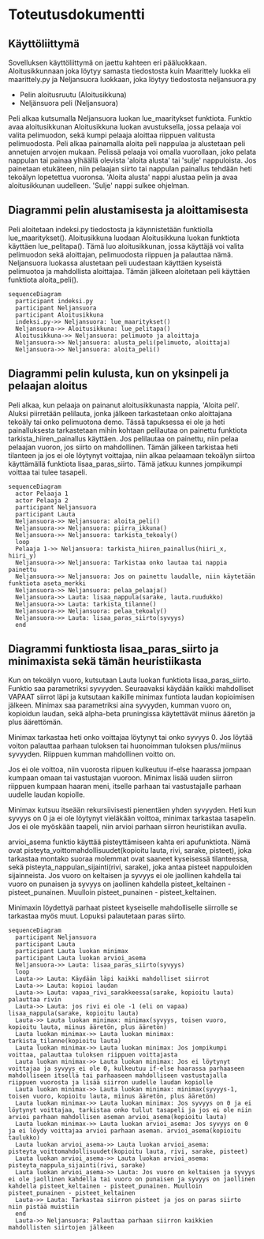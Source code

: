 # Toteutusdokumentti

## Käyttöliittymä

Sovelluksen käyttöliittymä on jaettu kahteen eri pääluokkaan. Aloitusikkunnaan joka löytyy samasta
tiedostosta kuin Maarittely luokka eli maarittely.py ja Neljansuora luokkaan, joka löytyy tiedostosta
neljansuora.py

- Pelin aloitusruutu (Aloitusikkuna)
- Neljänsuora peli (Neljansuora)

Peli alkaa kutsumalla Neljansuora luokan lue_maaritykset funktiota. Funktio avaa aloitusikkunan
Aloitusikkuna luokan avustuksella, jossa pelaaja voi valita pelimuodon, sekä kumpi pelaaja aloittaa
riippuen valitusta pelimuodosta. Peli alkaa painamalla aloita peli nappulaa ja alustetaan peli
annetujen arvojen mukaan. Pelissä pelaaja voi omalla vuorollaan, joko pelata nappulan tai painaa
ylhäällä olevista 'aloita alusta' tai 'sulje' nappuloista. Jos painetaan etukäteen, niin pelaajan siirto
tai nappulan painallus tehdään heti tekoälyn lopetettua vuoronsa. 'Aloita alusta' nappi alustaa pelin
ja avaa aloitusikkunan uudelleen. 'Sulje' nappi sulkee ohjelman.

## Diagrammi pelin alustamisesta ja aloittamisesta

Peli aloitetaan indeksi.py tiedostosta ja käynnistetään funktiolla lue_maaritykset().
Aloitusikkuna luodaan Aloitusikkuna luokan funktiota käyttäen lue_pelitapa(). Tämä luo aloitusikkunan, jossa käyttäjä voi valita pelimuodon sekä aloittajan, pelimuodosta riippuen ja palauttaa nämä. Neljansuora luokassa alustetaan peli uudestaan käyttäen kyseistä pelimuotoa ja mahdollista aloittajaa. Tämän jälkeen aloitetaan peli käyttäen funktiota aloita_peli().

```mermaid
sequenceDiagram
  participant indeksi.py
  participant Neljansuora
  participant Aloitusikkuna
  indeksi.py->> Neljansuora: lue_maaritykset()
  Neljansuora->> Aloitusikkuna: lue_pelitapa()
  Aloitusikkuna->> Neljansuora: pelimuoto ja aloittaja
  Neljansuora->> Neljansuora: alusta_peli(pelimuoto, aloittaja)
  Neljansuora->> Neljansuora: aloita_peli()
```

## Diagrammi pelin kulusta, kun on yksinpeli ja pelaajan aloitus

Peli alkaa, kun pelaaja on painanut aloitusikkunasta nappia, 'Aloita peli'.
Aluksi piirretään pelilauta, jonka jälkeen tarkastetaan onko aloittajana tekoäly tai onko pelimuotona demo. Tässä tapuksessa ei ole ja heti painalluksesta tarkastetaan mihin kohtaan pelilautaa on painettu funktiota tarkista_hiiren_painallus käyttäen. Jos pelilautaa on painettu, niin pelaa pelaajan vuoron, jos siirto on mahdollinen. Tämän jälkeen tarkistaa heti tilanteen ja jos ei ole löytynyt voittajaa, niin alkaa pelaamaan tekoälyn siirtoa käyttämällä funktiota lisaa_paras_siirto. Tämä jatkuu kunnes jompikumpi voittaa tai tulee tasapeli.

```mermaid
sequenceDiagram
  actor Pelaaja 1
  actor Pelaaja 2
  participant Neljansuora
  participant Lauta
  Neljansuora->> Neljansuora: aloita_peli()
  Neljansuora->> Neljansuora: piirra_ikkuna()
  Neljansuora->> Neljansuora: tarkista_tekoaly()
  loop
  Pelaaja 1->> Neljansuora: tarkista_hiiren_painallus(hiiri_x, hiiri_y)
  Neljansuora->> Neljansuora: Tarkistaa onko lautaa tai nappia painettu
  Neljansuora->> Neljansuora: Jos on painettu laudalle, niin käytetään funktiota aseta_merkki
  Neljansuora->> Neljansuora: pelaa_pelaaja()
  Neljansuora->> Lauta: lisaa_nappula(sarake, lauta.ruudukko)
  Neljansuora->> Lauta: tarkista_tilanne()
  Neljansuora->> Neljansuora: pelaa_tekoaly()
  Neljansuora->> Lauta: lisaa_paras_siirto(syvyys)
  end
```

## Diagrammi funktiosta lisaa_paras_siirto ja minimaxista sekä tämän heuristiikasta

Kun on tekoälyn vuoro, kutsutaan Lauta luokan funktiota lisaa_paras_siirto. Funktio saa parametriksi syvyyden. Seuraavaksi käydään kaikki mahdolliset VAPAAT siirrot läpi ja kutsutaan kaikille minimax funtiota laudan kopioimisen jälkeen. Minimax saa parametriksi aina syvyyden, kumman vuoro on, kopioidun laudan, sekä alpha-beta pruningissa käytettävät miinus ääretön ja plus äärettömän.

Minimax tarkastaa heti onko voittajaa löytynyt tai onko syvyys 0. Jos löytää voiton palauttaa parhaan tuloksen tai huonoimman tuloksen plus/miinus syvyyden. Riippuen kumman mahdollinen voitto on.

Jos ei ole voittoa, niin vuorosta riipuen kulkeutuu if-else haarassa jompaan kumpaan omaan tai vastustajan vuoroon. Minimax lisää uuden siirron riippuen kumpaan haaran meni, itselle parhaan tai vastustajalle parhaan uudelle laudan kopiolle.

Minimax kutsuu itseään rekursiivisesti pienentäen yhden syvyyden. Heti kun syvyys on 0 ja ei ole löytynyt vieläkään voittoa, minimax tarkastaa tasapelin. Jos ei ole myöskään taapeli, niin arvioi parhaan siirron heuristiikan avulla.

arvioi_asema funktio käyttää pisteyttämiseen kahta eri apufunktiota. Nämä ovat pisteyta_voittomahdollisuudet(kopioitu lauta, rivi, sarake, pisteet), joka tarkastaa montako suoraa molemmat ovat saaneet kyseisessä tilanteessa, sekä pisteyta_nappulan_sijainti(rivi, sarake), joka antaa pisteet nappuloiden sijainneista.
Jos vuoro on keltaisen ja syvyys ei ole jaollinen kahdella tai vuoro on punaisen ja syvyys on jaollinen kahdella pisteet_keltainen - pisteet_punainen. Muulloin pisteet_punainen - pisteet_keltainen.

Minimaxin löydettyä parhaat pisteet kyseiselle mahdolliselle siirrolle se tarkastaa myös muut. Lopuksi palautetaan paras siirto. 

```mermaid
sequenceDiagram
  participant Neljansuora
  participant Lauta
  participant Lauta luokan minimax
  participant Lauta luokan arvioi_asema
  Neljansuora->> Lauta: lisaa_paras_siirto(syvyys)
  loop
  Lauta->> Lauta: Käydään läpi kaikki mahdolliset siirrot
  Lauta->> Lauta: kopioi laudan
  Lauta->> Lauta: vapaa_rivi_sarakkeessa(sarake, kopioitu lauta) palauttaa rivin
  Lauta->> Lauta: jos rivi ei ole -1 (eli on vapaa) lisaa_nappula(sarake, kopioitu lauta)
  Lauta->> Lauta luokan minimax: minimax(syvyys, toisen vuoro, kopioitu lauta, miinus ääretön, plus ääretön)
  Lauta luokan minimax->> Lauta luokan minimax: tarkista_tilanne(kopioitu lauta)
  Lauta luokan minimax->> Lauta luokan minimax: Jos jompikumpi voittaa, palauttaa tuloksen riippuen voittajasta
  Lauta luokan minimax->> Lauta luokan minimax: Jos ei löytynyt voittajaa ja syvyys ei ole 0, kulkeutuu if-else haarassa parhaaseen mahdolliseen itsellä tai parhaaseen mahdolliseen vastustajalla riippuen vuorosta ja lisää siirron uudelle laudan kopiolle
  Lauta luokan minimax->> Lauta luokan minimax: minimax(syvyys-1, toisen vuoro, kopioitu lauta, miinus ääretön, plus ääretön)
  Lauta luokan minimax->> Lauta luokan minimax: Jos syvyys on 0 ja ei löytynyt voittajaa, tarkistaa onko tullut tasapeli ja jos ei ole niin arvioi parhaan mahdollisen aseman arvioi_asema(kopioitu lauta)
  Lauta luokan minimax->> Lauta luokan arvioi_asema: Jos syvyys on 0 ja ei löydy voittajaa arvioi parhaan aseman. arvioi_asema(kopioitu taulukko)
  Lauta luokan arvioi_asema->> Lauta luokan arvioi_asema: pisteyta_voittomahdollisuudet(kopioitu lauta, rivi, sarake, pisteet)
  Lauta luokan arvioi_asema->> Lauta luokan arvioi_asema: pisteyta_nappula_sijainti(rivi, sarake)
  Lauta luokan arvioi_asema->> Lauta: Jos vuoro on keltaisen ja syvyys ei ole jaollinen kahdella tai vuoro on punaisen ja syvyys on jaollinen kahdella pisteet_keltainen - pisteet_punainen. Muulloin pisteet_punainen - pisteet_keltainen
  Lauta->> Lauta: Tarkastaa siirron pisteet ja jos on paras siirto niin pistää muistiin
  end
  Lauta->> Neljansuora: Palauttaa parhaan siirron kaikkien mahdollisten siirtojen jälkeen
```
